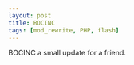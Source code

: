 ```yaml
---
layout: post
title: BOCINC
tags: [mod_rewrite, PHP, flash]
---
```


BOCINC a small update for a friend.
